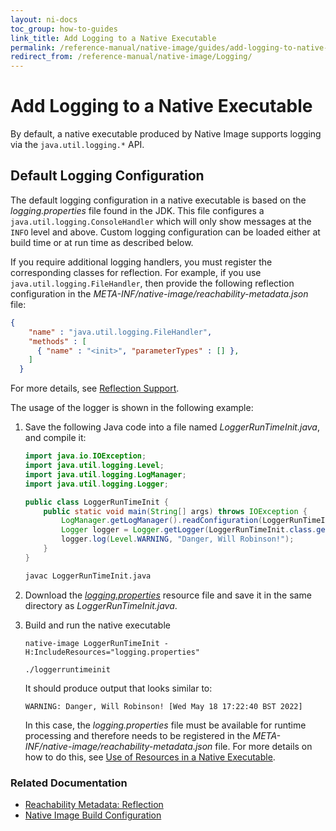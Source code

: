 ```yaml
---
layout: ni-docs
toc_group: how-to-guides
link_title: Add Logging to a Native Executable
permalink: /reference-manual/native-image/guides/add-logging-to-native-executable/
redirect_from: /reference-manual/native-image/Logging/
---
```


# Add Logging to a Native Executable

By default, a native executable produced by Native Image supports logging via the `java.util.logging.*` API.

## Default Logging Configuration

The default logging configuration in a native executable is based on the _logging.properties_ file found in the JDK.
This file configures a `java.util.logging.ConsoleHandler` which will only show messages at the `INFO` level and above.
Custom logging configuration can be loaded either at build time or at run time as described below.

If you require additional logging handlers, you must register the corresponding classes for reflection.
For example, if you use `java.util.logging.FileHandler`, then provide the following reflection configuration in the _META-INF/native-image/reachability-metadata.json_ file:
```json
{
    "name" : "java.util.logging.FileHandler",
    "methods" : [
      { "name" : "<init>", "parameterTypes" : [] },
    ]
  }
```

For more details, see [Reflection Support](../ReachabilityMetadata.md#reflection).

The usage of the logger is shown in the following example:

1. Save the following Java code into a file named _LoggerRunTimeInit.java_, and compile it:

    ```java
    import java.io.IOException;
    import java.util.logging.Level;
    import java.util.logging.LogManager;
    import java.util.logging.Logger;
    
    public class LoggerRunTimeInit {
        public static void main(String[] args) throws IOException {
            LogManager.getLogManager().readConfiguration(LoggerRunTimeInit.class.getResourceAsStream("/logging.properties"));
            Logger logger = Logger.getLogger(LoggerRunTimeInit.class.getName());
            logger.log(Level.WARNING, "Danger, Will Robinson!");
        }
    }
    ```
    ```bash
    javac LoggerRunTimeInit.java
    ```

2. Download the [_logging.properties_](../assets/logging.properties) resource file and save it in the same directory as _LoggerRunTimeInit.java_.

3. Build and run the native executable
    ```shell
    native-image LoggerRunTimeInit -H:IncludeResources="logging.properties"
    ```
    ```shell
    ./loggerruntimeinit
    ```
    It should produce output that looks similar to:
    ```
    WARNING: Danger, Will Robinson! [Wed May 18 17:22:40 BST 2022]
    ```

    In this case, the _logging.properties_ file must be available for runtime processing and therefore needs to be registered in the _META-INF/native-image/reachability-metadata.json_ file.
    For more details on how to do this, see [Use of Resources in a Native Executable](../ReachabilityMetadata.md#resources).

### Related Documentation

* [Reachability Metadata: Reflection](../ReachabilityMetadata.md#reflection)
* [Native Image Build Configuration](../BuildConfiguration.md)